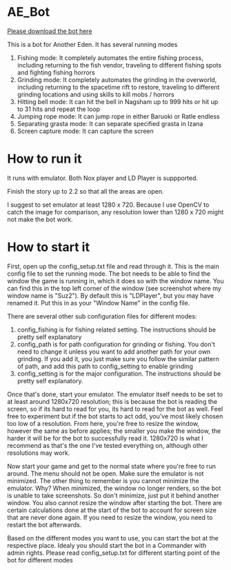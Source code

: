 # AE_Bot

<a href="https://github.com/CaetusX/AE_Bot/releases/download/13.0/AE_Bot.zip">Please download the bot here</a>

This is a bot for Another Eden. It has several running modes
1) Fishing mode: It completely automates the entire fishing process, including returning to the fish vendor, traveling to different fishing spots and fighting fishing horrors
2) Grinding mode: It completely automates the grinding in the overworld, including returning to the spacetime rift to restore, traveling to different grinding locations and using skills to kill mobs / horrors
3) Hitting bell mode: It can hit the bell in Nagsham up to 999 hits or hit up to 31 hits and repeat the loop
4) Jumping rope mode: It can jump rope in either Baruoki or Ratle endless
5) Separating grasta mode: It can separate specified grasta in Izana
6) Screen capture mode: It can capture the screen

# How to run it
It runs with emulator. Both Nox player and LD Player is suppported.

Finish the story up to 2.2 so that all the areas are open.

I suggest to set emulator at least 1280 x 720. Because I use OpenCV to catch the image for comparison, any resolution lower than 1280 x 720 might not make the bot work.

# How to start it
First, open up the config_setup.txt file and read through it. This is the main config file to set the running mode. 
The bot needs to be able to find the window the game is running in, which it does so with the window name. You can find this in the top left corner of the window (see screenshot where my window name is "Suz2"). By default this is "LDPlayer", but you may have renamed it. Put this in as your "Window Name" in the config file.

There are several other sub configuration files for different modes:
1) config_fishing is for fishing related setting. The instructions should be pretty self explanatory 
2) config_path is for path configuration for grinding or fishing. You don't need to change it unless you want to add another path for your own grinding. If you add it, you just make sure you follow the similar pattern of path, and add this path to config_setting to enable grinding
3) config_setting is for the major configuration. The instructions should be pretty self explanatory. 

Once that's done, start your emulator. The emulator itself needs to be set to at least around 1280x720 resolution; this is because the bot is reading the screen, so if its hard to read for you, its hard to read for the bot as well. Feel free to experiment but if the bot starts to act odd, you've most likely chosen too low of a resolution. From here, you're free to resize the window, however the same as before applies; the smaller you make the window, the harder it will be for the bot to successfully read it. 1280x720 is what I recommend as that's the one I've tested everything on, although other resolutions may work.

Now start your game and get to the normal state where you're free to run around. The menu should not be open. Make sure the emulator is not minimized. The other thing to remember is you cannot minimize the emulator. Why? When minimized, the window no longer renders, so the bot is unable to take screenshots. So don't minimize, just put it behind another window. You also cannot resize the window after starting the bot. There are certain calculations done at the start of the bot to account for screen size that are never done again. If you need to resize the window, you need to restart the bot afterwards.

Based on the different modes you want to use, you can start the bot at the respective place. Idealy you should start the bot in a Commander with admin rights. Please read config_setup.txt for different starting point of the bot for different modes
